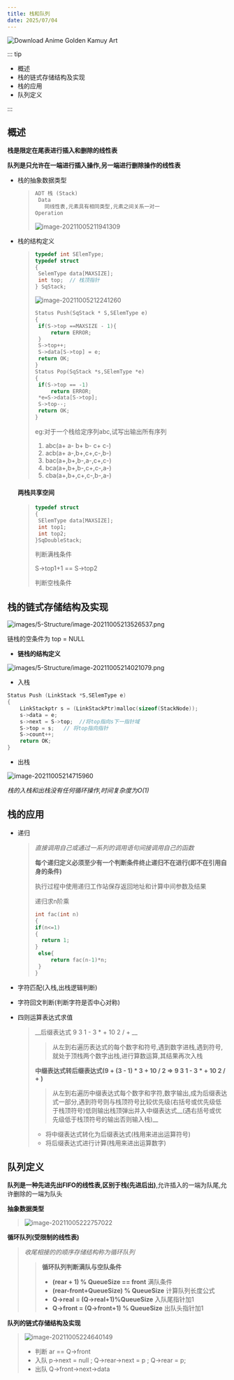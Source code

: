 ```yaml
---
title: 栈和队列
date: 2025/07/04
---
```


![Download Anime Golden Kamuy Art](https://artfiles.alphacoders.com/117/thumb-1920-117871.jpg)

::: tip

- 概述
- 栈的链式存储结构及实现
- 栈的应用
- 队列定义

:::

## 概述

__栈是限定在尾表进行插入和删除的线性表__

__队列是只允许在一端进行插入操作,另一端进行删除操作的线性表__

- 栈的抽象数据类型

  > ~~~c
  > ADT 栈 (Stack)
  >  Data 
  >    同线性表,元素具有相同类型,元素之间关系一对一
  > Operation
  > ~~~
  >
  > ![image-20211005211941309](images/5-Structure/image-20211005211941309.png)

- 栈的结构定义

  > ~~~c
  > typedef int SElemType;
  > typedef struct
  > {
  >  SelemType data[MAXSIZE];
  >  int top;  // 栈顶指针
  > } SqStack;
  > ~~~
  >
  > ![image-20211005212241260](images/5-Structure/image-20211005212241260.png)
  >
  > ~~~c
  > Status Push(SqStack * S,SElemType e)
  > {
  >  if(S->top ==MAXSIZE - 1){
  >      return ERROR;
  >  }
  >  S->top++;
  >  S->data[S->top] = e;
  >  return OK;
  > }
  > Status Pop(SqStack *s,SElemType *e)
  > {
  >  if(S->top == -1)
  >      return ERROR;
  >  *e=S->data[S->top];
  >  S->top--;
  >  return OK;
  > }
  > ~~~
  >
  > eg:对于一个栈给定序列abc,试写出输出所有序列
  >
  > 1. abc(a+ a- b+ b- c+ c-)
  > 2. acb(a+ a-,b+,c+,c-,b-)
  > 3. bac(a+,b+,b-,a-,c+,c-)
  > 4. bca(a+,b+,b-,c+,c-,a-)
  > 5. cba(a+,b+,c+,c-,b-,a-)

  #### 两栈共享空间

  > ~~~c
  > typedef struct
  > {
  >  SElemType data[MAXSIZE];
  >  int top1;
  >  int top2;
  > }SqDoubleStack;
  > ~~~
  >
  > 判断满栈条件
  >
  > S->top1+1 == S->top2
  >
  > 判断空栈条件

## 栈的链式存储结构及实现

![images/5-Structure/image-20211005213526537.png](images/5-Structure/image-20211005213526537.png)

链栈的空条件为 top = NULL    

- __链栈的结构定义__

![images/5-Structure/image-20211005214021079.png](images/5-Structure/image-20211005214021079.png)

- 入栈

~~~c
Status Push (LinkStack *S,SElemType e)
{
    LinkStackptr s = (LinkStackPtr)malloc(sizeof(StackNode));
    s->data = e;
    s->next = S->top;  //将top指向s下一指针域
    S->top = s;   // 将top指向指针
    S->count++;
    return OK;
}
~~~

- 出栈

![image-20211005214715960](images/5-Structure/image-20211005214715960.png)

_栈的入栈和出栈没有任何循环操作,时间复杂度为O(1)_

## 栈的应用

- 递归

  > _直接调用自己或通过一系列的调用语句间接调用自己的函数_
  >
  > __每个递归定义必须至少有一个判断条件终止递归不在进行(即不在引用自身的条件)__
  >
  > 执行过程中使用递归工作站保存返回地址和计算中间参数及结果
  >
  > 递归求n阶乘
  >
  > ~~~c
  > int fac(int n)
  > {
  > if(n<=1)
  > {
  >   return 1;  
  > } 
  >  else{
  >      return fac(n-1)*n;
  >  }
  > }
  > ~~~

- 字符匹配(入栈,出栈逻辑判断)

- 字符回文判断(判断字符是否中心对称)

- 四则运算表达式求值

  > __后缀表达式 9 3 1 - 3 * + 10 2 / + __
  >
  > > 从左到右遍历表达式的每个数字和符号,遇到数字进栈,遇到符号,就处于顶栈两个数字出栈,进行算数运算,其结果再次入栈
  >
  > __中缀表达式转后缀表达式(9 + (3 - 1) * 3 + 10 / 2    => 9 3 1 - 3 * + 10 2 / + )__
  >
  > > 从左到右遍历中缀表达式每个数字和字符,数字输出,成为后缀表达式一部分,遇到符号则与栈顶符号比较优先级(右括号或优先级低于栈顶符号)低则输出栈顶弹出并入中缀表达式__(遇右括号或优先级低于栈顶符号的输出否则输入栈)__
  >
  > - 将中缀表达式转化为后缀表达式(栈用来进出运算符号)
  > - 将后缀表达式进行计算(栈用来进出运算数字)

## 队列定义

__队列是一种先进先出FIFO的线性表,区别于栈(先进后出)__,允许插入的一端为队尾,允许删除的一端为队头

**抽象数据类型**

> ![image-20211005222757022](images/5-Structure/image-20211005222757022.png)

**循环队列(受限制的线性表)**

> _收尾相接的的顺序存储结构称为循环队列_
>
> > __循环队列判断满队与空队条件__
> >
> > - __(rear + 1) % QueueSize == front__  满队条件
> > - __(rear-front+QueueSize) % QueueSize__ 计算队列长度公式
> > - __Q->real = (Q->real+1)%QueueSize__ 入队尾指针加1
> > - __Q->front = (Q->front+1) % QueueSize__ 出队头指针加1

**队列的链式存储结构及实现**



> ![image-20211005224640149](images/5-Structure/image-20211005224640149.png)
>
> - 判断           ar == Q->front
> - 入队 p->next = null ; Q->rear->next = p ;  Q->rear = p;
> - 出队 Q->front->next->data